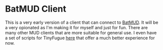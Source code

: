 BatMUD Client
=============

This is a very early version of a client that can connect to [BatMUD](https://www.bat.org). It will be a very opionated as I'm making it for myself and just for fun. There are many other MUD clients that are more suitable for general use. I even have a set of scripts for TinyFugue [here](https://github.com/oaalto/batmud-tf-trigs) that offer a much better experience for now.

